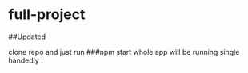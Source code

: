 # full-project

##Updated 

clone repo and just run  ###npm start 
whole app will be running single handedly .
